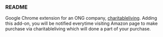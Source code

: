 ### README

Google Chrome extension for an ONG company, [charitableliving](http://www.charitableliving.eu/). Adding this add-on, you will be notified everytime visiting Amazon page to make purchase via charitableliving which will done a part of your purchase. 
